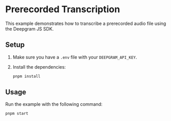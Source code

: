 # Prerecorded Transcription

This example demonstrates how to transcribe a prerecorded audio file using the Deepgram JS SDK.

## Setup

1.  Make sure you have a `.env` file with your `DEEPGRAM_API_KEY`.
2.  Install the dependencies:

    ```bash
    pnpm install
    ```

## Usage

Run the example with the following command:

```bash
pnpm start
```
